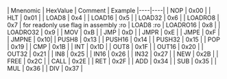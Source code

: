 | Mnenomic | HexValue | Comment | Example 
|----|----|
| NOP | 0x00 |
| HLT | 0x01 |
| LOAD8 | 0x4 | 
| LOAD16 | 0x5 | 
| LOAD32 | 0x6 |
| LOADRO8 | 0x7 | for readonly use flag in assembly :ro | LOAD8 :ro
| LOADRO16 | 0x8 | 
| LOADRO32 | 0x9 |
| MOV | 0xB |
| JMP | 0xD |
| JMPR | 0xE |
| JMPE | 0xF |
| JMPNE | 0x10|
| PUSH8 | 0x13 |
| PUSH16 | 0x14 |
| PUSH32 | 0x15 |
| POP | 0x19 |
| CMP | 0x1B |
| INT | 0x1D |
| OUT8 | 0x1F |
| OUT16 | 0x20 |
| OUT32 | 0x21 |
| IN8 | 0x25 |
| IN16 | 0x26 |
| IN32 | 0x27 |
| NEW | 0x2B |
| FREE | 0x2C |
| CALL | 0x2E |
| RET | 0x2F |
| ADD | 0x34 |
| SUB | 0x35 |
| MUL | 0x36 |
| DIV | 0x37 |
